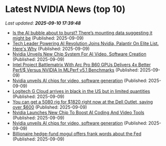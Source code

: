 # Latest NVIDIA News (top 10)
_Last updated: **2025-09-10 17:39:48**_

- [Is the AI bubble about to burst? There’s mounting data suggesting it might be](https://fortune.com/2025/09/09/is-the-ai-bubble-about-to-burst-theres-mounting-data-suggesting-it-might-be/) (Published: 2025-09-09)
- [Tech Leader Powering AI Revolution Joins Nvidia, Palantir On Elite List. Here's Why](https://biztoc.com/x/141a0270eb3b25c3) (Published: 2025-09-09)
- [Nvidia Unveils New Chip System For AI Video, Software Creation](https://www.ndtvprofit.com/technology/nvidia-unveils-new-chip-system-for-ai-video-software-creation) (Published: 2025-09-09)
- [Intel Project Battlematrix With Arc Pro B60 GPUs Delivers 4x Better Perf/$ Versus NVIDIA In MLPerf v5.1 Benchmarks](https://wccftech.com/intel-project-battlematrix-arc-pro-b60-gpus-4x-perf-versus-nvidia-mlperf-v5-1-benchmarks/) (Published: 2025-09-09)
- [Nvidia unveils AI chips for video, software generation](https://biztoc.com/x/457371ee94cafe9a) (Published: 2025-09-09)
- [Logitech G Cloud arrives in black in the US but in limited quantities](https://www.notebookcheck.net/Logitech-G-Cloud-arrives-in-black-in-the-US-but-in-limited-quantities.1109573.0.html) (Published: 2025-09-09)
- [You can get a 5080 rig for $1820 right now at the Dell Outlet, saving over $600](https://www.rockpapershotgun.com/you-can-get-a-5080-rig-for-1820-right-now-at-the-dell-outlet-saving-over-600) (Published: 2025-09-09)
- [Nvidia Launches New Chip To Boost AI Coding And Video Tools](https://biztoc.com/x/e4ddda9a81b7258b) (Published: 2025-09-09)
- [Nvidia unveils AI chips for video, software generation](https://www.channelnewsasia.com/business/nvidia-unveils-ai-chips-video-software-generation-5340646) (Published: 2025-09-09)
- [Billionaire hedge-fund mogul offers frank words about the Fed](https://www.thestreet.com/investing/billionaire-hedge-fund-mogul-drops-bombshell-on-the-economy) (Published: 2025-09-09)
